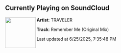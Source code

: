 ## Currently Playing on SoundCloud

[<img align="left" width="100" src="https://i1.sndcdn.com/artworks-N20STEHFJKZBpBxV-TNJzLw-t500x500.png">](https://soundcloud.com/travelermusic/remember-me-original-mix?in=saxurn/sets/very-obvi/)

**Artist**: TRAVELER 

**Track**: Remember Me (Original Mix)

Last updated at 6/25/2025, 7:35:48 PM
